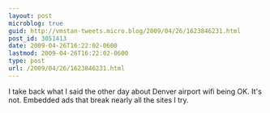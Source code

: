 ```yaml
---
layout: post
microblog: true
guid: http://vmstan-tweets.micro.blog/2009/04/26/1623846231.html
post_id: 3051413
date: 2009-04-26T16:22:02-0600
lastmod: 2009-04-26T16:22:02-0600
type: post
url: /2009/04/26/1623846231.html
---
```

I take back what I said the other day about Denver airport wifi being OK. It's not. Embedded ads that break nearly all the sites I try.
